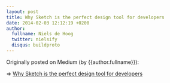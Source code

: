 ```yaml
---
layout: post
title: Why Sketch is the perfect design tool for developers
date: 2014-02-03 12:12:19 +0200
author:
  fullname: Niels de Hoog
  twitter: nielsify
  disqus: buildproto
---
```


Originally posted on Medium (by {{author.fullname}}):

=> [Why Sketch is the perfect design tool for developers](https://medium.com/@nielsjonathan/why-sketch-is-the-perfect-design-tool-for-developers-3c619b11f542#.vhvyta5ry)
